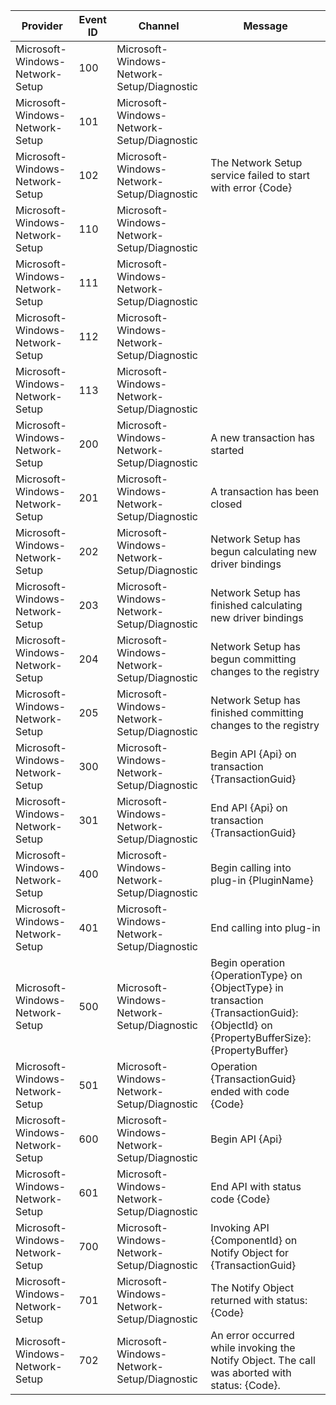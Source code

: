 Provider                         |  Event ID  |  Channel                                     |  Message
---------------------------------|------------|----------------------------------------------|---------------------------------------------------------------------------------------------------------------------------------------
Microsoft-Windows-Network-Setup  |  100       |  Microsoft-Windows-Network-Setup/Diagnostic  |
Microsoft-Windows-Network-Setup  |  101       |  Microsoft-Windows-Network-Setup/Diagnostic  |
Microsoft-Windows-Network-Setup  |  102       |  Microsoft-Windows-Network-Setup/Diagnostic  |  The Network Setup service failed to start with error {Code}
Microsoft-Windows-Network-Setup  |  110       |  Microsoft-Windows-Network-Setup/Diagnostic  |
Microsoft-Windows-Network-Setup  |  111       |  Microsoft-Windows-Network-Setup/Diagnostic  |
Microsoft-Windows-Network-Setup  |  112       |  Microsoft-Windows-Network-Setup/Diagnostic  |
Microsoft-Windows-Network-Setup  |  113       |  Microsoft-Windows-Network-Setup/Diagnostic  |
Microsoft-Windows-Network-Setup  |  200       |  Microsoft-Windows-Network-Setup/Diagnostic  |  A new transaction has started
Microsoft-Windows-Network-Setup  |  201       |  Microsoft-Windows-Network-Setup/Diagnostic  |  A transaction has been closed
Microsoft-Windows-Network-Setup  |  202       |  Microsoft-Windows-Network-Setup/Diagnostic  |  Network Setup has begun calculating new driver bindings
Microsoft-Windows-Network-Setup  |  203       |  Microsoft-Windows-Network-Setup/Diagnostic  |  Network Setup has finished calculating new driver bindings
Microsoft-Windows-Network-Setup  |  204       |  Microsoft-Windows-Network-Setup/Diagnostic  |  Network Setup has begun committing changes to the registry
Microsoft-Windows-Network-Setup  |  205       |  Microsoft-Windows-Network-Setup/Diagnostic  |  Network Setup has finished committing changes to the registry
Microsoft-Windows-Network-Setup  |  300       |  Microsoft-Windows-Network-Setup/Diagnostic  |  Begin API {Api} on transaction {TransactionGuid}
Microsoft-Windows-Network-Setup  |  301       |  Microsoft-Windows-Network-Setup/Diagnostic  |  End API {Api} on transaction {TransactionGuid}
Microsoft-Windows-Network-Setup  |  400       |  Microsoft-Windows-Network-Setup/Diagnostic  |  Begin calling into plug-in {PluginName}
Microsoft-Windows-Network-Setup  |  401       |  Microsoft-Windows-Network-Setup/Diagnostic  |  End calling into plug-in
Microsoft-Windows-Network-Setup  |  500       |  Microsoft-Windows-Network-Setup/Diagnostic  |  Begin operation {OperationType} on {ObjectType} in transaction {TransactionGuid}: {ObjectId} on {PropertyBufferSize}:{PropertyBuffer}
Microsoft-Windows-Network-Setup  |  501       |  Microsoft-Windows-Network-Setup/Diagnostic  |  Operation {TransactionGuid} ended with code {Code}
Microsoft-Windows-Network-Setup  |  600       |  Microsoft-Windows-Network-Setup/Diagnostic  |  Begin API {Api}
Microsoft-Windows-Network-Setup  |  601       |  Microsoft-Windows-Network-Setup/Diagnostic  |  End API with status code {Code}
Microsoft-Windows-Network-Setup  |  700       |  Microsoft-Windows-Network-Setup/Diagnostic  |  Invoking API {ComponentId} on Notify Object for {TransactionGuid}
Microsoft-Windows-Network-Setup  |  701       |  Microsoft-Windows-Network-Setup/Diagnostic  |  The Notify Object returned with status: {Code}
Microsoft-Windows-Network-Setup  |  702       |  Microsoft-Windows-Network-Setup/Diagnostic  |  An error occurred while invoking the Notify Object. The call was aborted with status: {Code}.